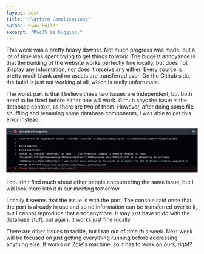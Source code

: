 ```yaml
---
layout: post
title: "Platform Complications"
author: Ryan Fuller
excerpt: "MacOS is bugging."
---
```

This week was a pretty heavy downer. Not much progress was made, but a lot of time was spent trying to get things to work. The biggest annoyance is that the building of the website works perfectly fine locally, but does not display any information, nor does it receive any either. Every source is pretty much blank and no assets are transferred over. On the Github side, the build is just not working at all, which is really unfortunate.

The worst part is that I believe these two issues are independent, but both need to be fixed before either one will work. Github says the issue is the database context, as there are two of them. However, after doing some file shuffling and renaming some database components, I was able to get this error instead:

<span>
<img src="../images/dbcontexterror.png">
</span>

I couldn't find much about other people encountering the same issue, but I will look more into it in our meeting tomorrow.

Locally it seems that the issue is with the port. The console said once that the port is already in use and so no information can be transferred over to it, but I cannot reproduce that error anymore. It may just have to do with the database stuff, but again, it works just fine locally.

There are other issues to tackle, but I ran out of time this week. Next week will be focused on just getting everything running before addressing anything else. It works on Zoie's machine, so it has to work on ours, right?